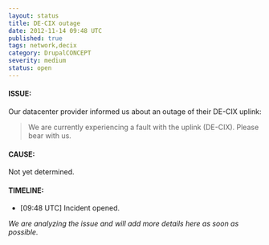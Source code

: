 ```yaml
---
layout: status
title: DE-CIX outage
date: 2012-11-14 09:48 UTC
published: true
tags: network,decix
category: DrupalCONCEPT
severity: medium
status: open
---
```


#### ISSUE:

Our datacenter provider informed us about an outage of their DE-CIX uplink:

>We are currently experiencing a fault with the uplink (DE-CIX). Please bear with us. 


#### CAUSE:

Not yet determined.


#### TIMELINE:

* [09:48 UTC] Incident opened. 

*We are analyzing the issue and will add more details here as soon as possible.*
